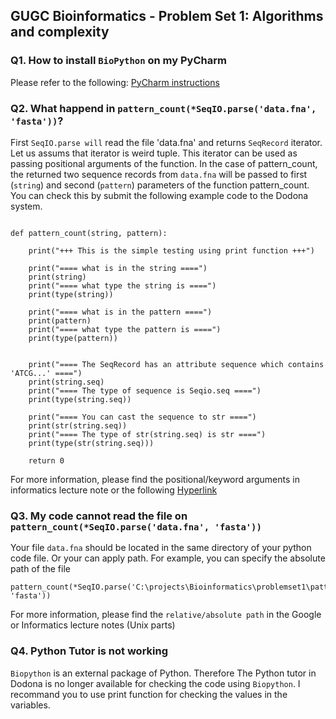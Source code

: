 ## GUGC Bioinformatics -   Problem Set 1: Algorithms and complexity


### Q1. How to install `BioPython` on my PyCharm

Please refer to the following: [PyCharm instructions](https://www.jetbrains.com/help/pycharm/installing-uninstalling-and-upgrading-packages.html#interpreter-settings)




### Q2. What happend in `pattern_count(*SeqIO.parse('data.fna', 'fasta'))`? 


First `SeqIO.parse will` read the file 'data.fna' and returns `SeqRecord` iterator. Let us assums that iterator is weird tuple. This iterator can be used as passing positional arguments of the function. In the case of pattern_count, the returned two sequence records from `data.fna` will be passed to first (`string`) and second (`pattern`) parameters of the function pattern_count. You can check this by submit the following example code to the Dodona system. 

```

def pattern_count(string, pattern):

	print("+++ This is the simple testing using print function +++")

	print("==== what is in the string ====")
	print(string)
	print("==== what type the string is ====")
	print(type(string))

	print("==== what is in the pattern ====")
	print(pattern)
	print("==== what type the pattern is ====")
	print(type(pattern))


	print("==== The SeqRecord has an attribute sequence which contains 'ATCG...' ====")
	print(string.seq)
	print("==== The type of sequence is Seqio.seq ====")
	print(type(string.seq))

	print("==== You can cast the sequence to str ====")
	print(str(string.seq))
	print("==== The type of str(string.seq) is str ====")
	print(type(str(string.seq)))

	return 0
```
For more information, please find the positional/keyword arguments in informatics lecture note or the following [Hyperlink](https://problemsolvingwithpython.com/07-Functions-and-Modules/07.07-Positional-and-Keyword-Arguments/)


### Q3. My code cannot read the file on `pattern_count(*SeqIO.parse('data.fna', 'fasta'))`

Your file `data.fna` should be located in the same directory of your python code file. Or your can apply path. For example, you can specify the absolute path of the file 
```
pattern_count(*SeqIO.parse('C:\projects\Bioinformatics\problemset1\pattern_count\data.fna', 'fasta'))
```
For more information, please find the `relative/absolute path` in the Google or Informatics lecture notes (Unix parts)


### Q4. Python Tutor is not working 

`Biopython` is an external package of Python. Therefore The Python tutor in Dodona is no longer available for checking the code using `Biopython`. I recommand you to use print function for checking the values in the variables.

